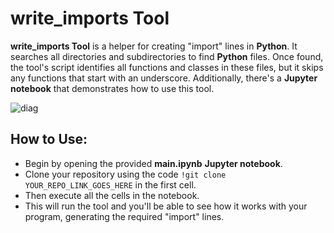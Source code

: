 # **write_imports Tool**

**write_imports Tool** is a helper for creating "import" lines in **Python**. It searches all directories and subdirectories to find **Python** files. Once found, the tool's script identifies all functions and classes in these files, but it skips any functions that start with an underscore. Additionally, there's a **Jupyter notebook** that demonstrates how to use this tool.


![diag](https://github.com/GenaroHacker/write_imports/assets/95663273/96bd203a-a442-474e-aa9a-18909e796a4d)


## How to Use:
- Begin by opening the provided **main.ipynb** **Jupyter notebook**.
- Clone your repository using the code  `!git clone YOUR_REPO_LINK_GOES_HERE` in the first cell.
- Then execute all the cells in the notebook.
- This will run the tool and you'll be able to see how it works with your program, generating the required "import" lines.

